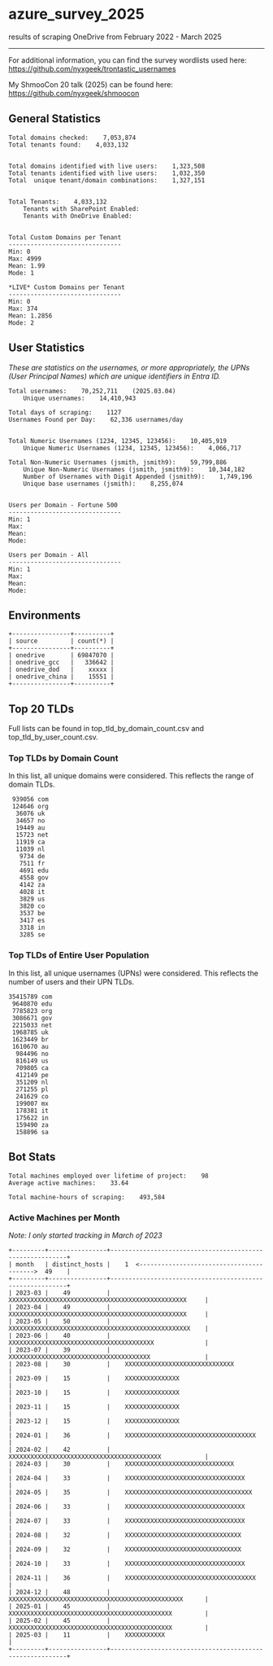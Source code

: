 # azure_survey_2025
results of scraping OneDrive from February 2022 - March 2025
***
For additional information, you can find the survey wordlists used here: https://github.com/nyxgeek/trontastic_usernames

My ShmooCon 20 talk (2025) can be found here: https://github.com/nyxgeek/shmoocon


## General Statistics

```
Total domains checked:    7,053,874
Total tenants found:    4,033,132


Total domains identified with live users:    1,323,508
Total tenants identified with live users:    1,032,350
Total  unique tenant/domain combinations:    1,327,151


Total Tenants:    4,033,132
    Tenants with SharePoint Enabled: 
    Tenants with OneDrive Enabled:


Total Custom Domains per Tenant
-------------------------------
Min: 0
Max: 4999
Mean: 1.99
Mode: 1

*LIVE* Custom Domains per Tenant
-------------------------------
Min: 0
Max: 374
Mean: 1.2856
Mode: 2
```


## User Statistics
*These are statistics on the usernames, or more appropriately, the UPNs (User Principal Names) which are unique identifiers in Entra ID.*

```
Total usernames:    70,252,711    (2025.03.04)
    Unique usernames:    14,410,943

Total days of scraping:    1127
Usernames Found per Day:    62,336 usernames/day


Total Numeric Usernames (1234, 12345, 123456):    10,405,919
    Unique Numeric Usernames (1234, 12345, 123456):    4,066,717

Total Non-Numeric Usernames (jsmith, jsmith9):    59,799,886
    Unique Non-Numeric Usernames (jsmith, jsmith9):    10,344,182
    Number of Usernames with Digit Appended (jsmith9):    1,749,196
    Unique base usernames (jsmith):    8,255,074


Users per Domain - Fortune 500
-------------------------------
Min: 1
Max:
Mean:
Mode:

Users per Domain - All
-------------------------------
Min: 1
Max: 
Mean: 
Mode: 
```


## Environments
```
+----------------+----------+
| source         | count(*) |
+----------------+----------+
| onedrive       | 69847070 |
| onedrive_gcc   |   336642 |
| onedrive_dod   |    xxxxx |
| onedrive_china |    15551 |
+----------------+----------+
```


## Top 20 TLDs

Full lists can be found in top_tld_by_domain_count.csv and top_tld_by_user_count.csv.


### Top TLDs by Domain Count

In this list, all unique domains were considered. This reflects the range of domain TLDs.

```
 939056 com
 124646 org
  36076 uk
  34657 no
  19449 au
  15723 net
  11919 ca
  11039 nl
   9734 de
   7511 fr
   4691 edu
   4558 gov
   4142 za
   4028 it
   3829 us
   3820 co
   3537 be
   3417 es
   3318 in
   3285 se
```

### Top TLDs of Entire User Population

In this list, all unique usernames (UPNs) were considered. This reflects the number of users and their UPN TLDs.

```
35415789 com
 9640870 edu
 7785823 org
 3086671 gov
 2215033 net
 1968785 uk
 1623449 br
 1610670 au
  984496 no
  816149 us
  709805 ca
  412149 pe
  351209 nl
  271255 pl
  241629 co
  199007 mx
  178381 it
  175622 in
  159490 za
  158896 sa
```

## Bot Stats
```
Total machines employed over lifetime of project:    98
Average active machines:    33.64

Total machine-hours of scraping:    493,584
```

### Active Machines per Month
*Note: I only started tracking in March of 2023*
```
+---------+----------------+----------------------------------------------------------+
| month   | distinct_hosts |    1  <----------------------------------------->  49    |
+---------+----------------+----------------------------------------------------------+
| 2023-03 |    49          |    XXXXXXXXXXXXXXXXXXXXXXXXXXXXXXXXXXXXXXXXXXXXXXXXX     |
| 2023-04 |    49          |    XXXXXXXXXXXXXXXXXXXXXXXXXXXXXXXXXXXXXXXXXXXXXXXXX     |
| 2023-05 |    50          |    XXXXXXXXXXXXXXXXXXXXXXXXXXXXXXXXXXXXXXXXXXXXXXXXXX    |
| 2023-06 |    40          |    XXXXXXXXXXXXXXXXXXXXXXXXXXXXXXXXXXXXXXXX              |
| 2023-07 |    39          |    XXXXXXXXXXXXXXXXXXXXXXXXXXXXXXXXXXXXXXX               |
| 2023-08 |    30          |    XXXXXXXXXXXXXXXXXXXXXXXXXXXXXX                        |
| 2023-09 |    15          |    XXXXXXXXXXXXXXX                                       |
| 2023-10 |    15          |    XXXXXXXXXXXXXXX                                       |
| 2023-11 |    15          |    XXXXXXXXXXXXXXX                                       |
| 2023-12 |    15          |    XXXXXXXXXXXXXXX                                       |
| 2024-01 |    36          |    XXXXXXXXXXXXXXXXXXXXXXXXXXXXXXXXXXXX                  |
| 2024-02 |    42          |    XXXXXXXXXXXXXXXXXXXXXXXXXXXXXXXXXXXXXXXXXX            |
| 2024-03 |    30          |    XXXXXXXXXXXXXXXXXXXXXXXXXXXXXX                        |
| 2024-04 |    33          |    XXXXXXXXXXXXXXXXXXXXXXXXXXXXXXXXX                     |
| 2024-05 |    35          |    XXXXXXXXXXXXXXXXXXXXXXXXXXXXXXXXXXX                   |
| 2024-06 |    33          |    XXXXXXXXXXXXXXXXXXXXXXXXXXXXXXXXX                     |
| 2024-07 |    33          |    XXXXXXXXXXXXXXXXXXXXXXXXXXXXXXXXX                     |
| 2024-08 |    32          |    XXXXXXXXXXXXXXXXXXXXXXXXXXXXXXXX                      |
| 2024-09 |    32          |    XXXXXXXXXXXXXXXXXXXXXXXXXXXXXXXX                      |
| 2024-10 |    33          |    XXXXXXXXXXXXXXXXXXXXXXXXXXXXXXXXX                     |
| 2024-11 |    36          |    XXXXXXXXXXXXXXXXXXXXXXXXXXXXXXXXXXXX                  |
| 2024-12 |    48          |    XXXXXXXXXXXXXXXXXXXXXXXXXXXXXXXXXXXXXXXXXXXXXXXX      |
| 2025-01 |    45          |    XXXXXXXXXXXXXXXXXXXXXXXXXXXXXXXXXXXXXXXXXXXXX         |
| 2025-02 |    45          |    XXXXXXXXXXXXXXXXXXXXXXXXXXXXXXXXXXXXXXXXXXXXX         |
| 2025-03 |    11          |    XXXXXXXXXXX                                           |
+---------+----------------+----------------------------------------------------------+


```
